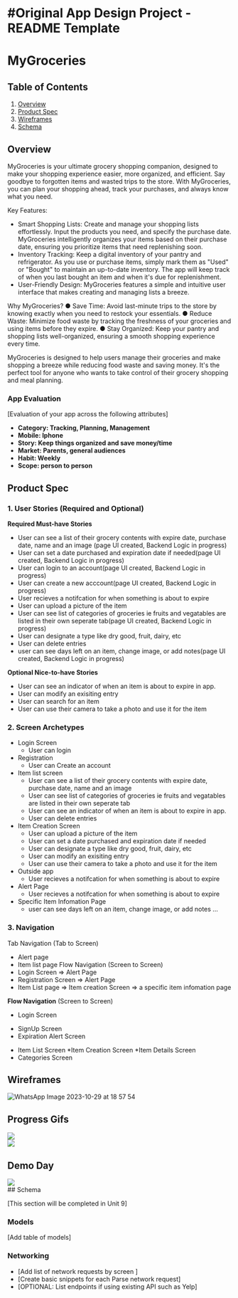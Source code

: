 #Original App Design Project - README Template
===

# MyGroceries

## Table of Contents

1. [Overview](#Overview)
2. [Product Spec](#Product-Spec)
3. [Wireframes](#Wireframes)
4. [Schema](#Schema)

## Overview
MyGroceries is your ultimate grocery shopping companion, designed to make your shopping experience easier, more organized, and efficient. Say goodbye to forgotten items and wasted trips to the store. With MyGroceries, you can plan your shopping ahead, track your purchases, and always know what you need.

Key Features:
-	Smart Shopping Lists: Create and manage your shopping lists effortlessly. Input the products you need, and specify the purchase date. MyGroceries intelligently organizes your items based on their purchase date, ensuring you prioritize items that need replenishing soon.
-	Inventory Tracking: Keep a digital inventory of your pantry and refrigerator. As you use or purchase items, simply mark them as "Used" or "Bought" to maintain an up-to-date inventory. The app will keep track of when you last bought an item and when it's due for replenishment.
-	User-Friendly Design: MyGroceries features a simple and intuitive user interface that makes creating and managing lists a breeze.

Why MyGroceries?
●	Save Time: Avoid last-minute trips to the store by knowing exactly when you need to restock your essentials.
●	Reduce Waste: Minimize food waste by tracking the freshness of your groceries and using items before they expire.
●	Stay Organized: Keep your pantry and shopping lists well-organized, ensuring a smooth shopping experience every time.

MyGroceries is designed to help users manage their groceries and make shopping a breeze while reducing food waste and saving money. It's the perfect tool for anyone who wants to take control of their grocery shopping and meal planning.

### App Evaluation

[Evaluation of your app across the following attributes]
- **Category: Tracking, Planning, Management**
- **Mobile: Iphone**
- **Story: Keep things organized and save money/time**
- **Market: Parents, general audiences**
- **Habit: Weekly**
- **Scope: person to person**

## Product Spec
### 1. User Stories (Required and Optional)
**Required Must-have Stories**
* User can see a list of their grocery contents with expire date, purchase date, name and an image (page UI created, Backend Logic in progress)
* User can set a date purchased and expiration date if needed(page UI created, Backend Logic in progress)
* User can login to an account(page UI created, Backend Logic in progress)
* User can create a new acccount(page UI created, Backend Logic in progress)
* User recieves a notifcation for when something is about to expire
* User can upload a picture of the item
* User can see list of categories of groceries ie fruits and vegatables are listed in their own seperate tab(page UI created, Backend Logic in progress)
* User can designate a type like dry good, fruit, dairy, etc
* User can delete entries
* user can see days left on an item, change image, or add notes(page UI created, Backend Logic in progress)

**Optional Nice-to-have Stories**
* User can see an indicator of when an item is about to expire in app.
* User can modify an exisiting entry
* User can search for an item
* User can use their camera to take a photo and use it for the item
  
### 2. Screen Archetypes
* Login Screen
    * User can login 
* Registration
    * User can Create an account
* Item list screen
    *  User can see a list of their grocery contents with expire date, purchase date, name and an image
    *  User can see list of categories of groceries ie fruits and vegatables are listed in their own seperate tab
    *  User can see an indicator of when an item is about to expire in app.
    *  User can delete entries
* Item Creation Screen 
    *   User can upload a picture of the item
    *   User can set a date purchased and expiration date if needed
    *   User can designate a type like dry good, fruit, dairy, etc
    *   User can modify an exisiting entry
    *   User can use their camera to take a photo and use it for the item
* Outside app
    * User recieves a notifcation for when something is about to expire
* Alert Page
    *  User recieves a notifcation for when something is about to expire   
* Specific Item Infomation Page
    * user can see days left on an item, change image, or add notes
…
### 3. Navigation
Tab Navigation (Tab to Screen)
* Alert page
* Item list page 
Flow Navigation (Screen to Screen)
* Login Screen
    => Alert Page
* Registration Screen
    => Alert Page
* Item List page
    => Item creation Screen
    => a specific item infomation page
  

**Flow Navigation** (Screen to Screen)
- Login Screen
* SignUp Screen
* Expiration Alert Screen
- Item List Screen
  *Item Creation Screen
  *Item Details Screen
- Categories Screen

## Wireframes
![WhatsApp Image 2023-10-29 at 18 57 54](https://github.com/MyGroceriesTeam/Project/assets/124225302/c97fc885-df86-4d4f-aa7e-6e1a8a605ce3)

## Progress Gifs

<div>
    <a href="https://www.loom.com/share/f21befd7ec604463bf2f90beb2b7cf9a">
    </a>
    <a href="https://www.loom.com/share/f21befd7ec604463bf2f90beb2b7cf9a">
      <img style="max-width:300px;" src="https://cdn.loom.com/sessions/thumbnails/f21befd7ec604463bf2f90beb2b7cf9a-with-play.gif">
    </a>
  </div>

<div>
    <a href="https://www.loom.com/share/00c7cb9532a843ce8242a8745a2dbcda">
    </a>
    <a href="https://www.loom.com/share/00c7cb9532a843ce8242a8745a2dbcda">
      <img style="max-width:300px;" src="https://cdn.loom.com/sessions/thumbnails/00c7cb9532a843ce8242a8745a2dbcda-with-play.gif">
    </a>
  </div>


## Demo Day
<div>
    <a href="https://www.loom.com/share/7de674dcc9c54a67b914ac5d7c10dea4">
    </a>
    <a href="https://www.loom.com/share/7de674dcc9c54a67b914ac5d7c10dea4">
      <img style="max-width:300px;" src="https://cdn.loom.com/sessions/thumbnails/7de674dcc9c54a67b914ac5d7c10dea4-with-play.gif">
    </a>
  </div>
## Schema 

[This section will be completed in Unit 9]

### Models

[Add table of models]

### Networking

- [Add list of network requests by screen ]
- [Create basic snippets for each Parse network request]
- [OPTIONAL: List endpoints if using existing API such as Yelp]
